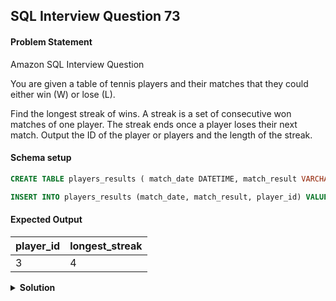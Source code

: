 ## SQL Interview Question 73

#### Problem Statement

<bold>Amazon SQL Interview Question</bold>

You are given a table of tennis players and their matches that they could either win (W) or lose (L).

Find the longest streak of wins. A streak is a set of consecutive won matches of one player. The streak ends once a player loses their next match.
Output the ID of the player or players and the length of the streak.

#### Schema setup

```sql
CREATE TABLE players_results ( match_date DATETIME, match_result VARCHAR(1), player_id INT);

INSERT INTO players_results (match_date, match_result, player_id) VALUES ('2023-01-01', 'W', 1), ('2023-01-02', 'W', 1), ('2023-01-03', 'L', 1), ('2023-01-04', 'W', 1), ('2023-01-01', 'L', 2), ('2023-01-02', 'W', 2), ('2023-01-03', 'W', 2), ('2023-01-04', 'W', 2), ('2023-01-05', 'L', 2), ('2023-01-01', 'W', 3), ('2023-01-02', 'W', 3), ('2023-01-03', 'W', 3), ('2023-01-04', 'W', 3), ('2023-01-05', 'L', 3);
```

#### Expected Output

| player_id | longest_streak |
|-----------|----------------|
| 3         | 4              |

<details>
<summary><strong>Solution</strong></summary>

```sql
WITH ranked_results AS (
    SELECT
        match_date,
        match_result,
        player_id,
        ROW_NUMBER() OVER (PARTITION BY player_id ORDER BY match_date) -
        ROW_NUMBER() OVER (PARTITION BY player_id, match_result ORDER BY match_date) AS streak_grp
    FROM players_results
),
streaks AS (
    SELECT
        player_id,
        COUNT(streak_grp) AS streak_length,
        RANK() OVER (ORDER BY COUNT(streak_grp) DESC) AS rnk
    FROM ranked_results
    GROUP BY player_id, streak_grp
)

SELECT 
    player_id,
    streak_length AS longest_streak
FROM streaks
WHERE rnk = 1;
```
</details>
